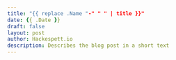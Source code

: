 ```yaml
---
title: "{{ replace .Name "-" " " | title }}"
date: {{ .Date }}
draft: false
layout: post
author: Hackespett.io
description: Describes the blog post in a short text
---
```





